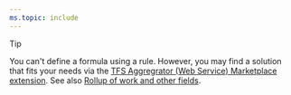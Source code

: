 ```yaml
---
ms.topic: include
---
```




> [!TIP]    
> You can't define a formula using a rule. However, you may find a solution that fits your needs via the [TFS Aggregrator (Web Service) Marketplace extension](https://marketplace.visualstudio.com/items?itemName=tfsaggregatorteam.tfs-aggregator-web-service). See also [Rollup of work and other fields](../../../work/customize/reference/support-rollup-of-work-and-other-fields.md).